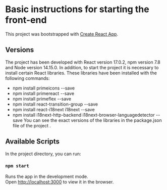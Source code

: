 # Basic instructions for starting the front-end

This project was bootstrapped with [Create React App](https://github.com/facebook/create-react-app).

## Versions

The project has been developed with React version 17.0.2, npm version 7.8 and Node version 14.15.0.
In addition, to start the project it is necessary to install certain React libraries. These libraries have been installed with the following commands:
- npm install primeicons --save
- npm install primereact --save
- npm install primeflex --save
- npm install react-transition-group --save
- npm install react-i18next i18next --save
- npm install i18next-http-backend i18next-browser-languagedetector --save
You can see the exact versions of the libraries in the package.json file of the project .

## Available Scripts

In the project directory, you can run:

### `npm start`

Runs the app in the development mode.\
Open [http://localhost:3000](http://localhost:3000) to view it in the browser.
